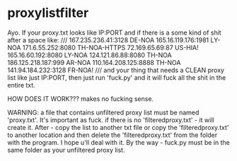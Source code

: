 # proxylistfilter
Ayo. If your proxy.txt looks like IP:PORT and if there is a some kind of shit after a space like:
/// 167.235.236.41:3128 DE-NOA 
165.16.119.176:1981 LY-NOA 
171.6.55.252:8080 TH-NOA-HTTPS 
72.169.65.69:87 US-HIA! 
165.16.60.192:8080 LY-NOA 
124.121.86.88:8080 TH-NOA 
186.125.218.187:999 AR-NOA 
110.164.208.125:8888 TH-NOA 
141.94.184.232:3128 FR-NOA! ///
and your thing that needs a CLEAN proxy list like just IP:PORT, then just run 'fuck.py' and it will fuck all the shit in the entire txt.

HOW DOES IT WORK???
makes no fucking sense.

WARNING: a file that contains unfiltered proxy list must be named 'proxy.txt'. It's important as fuck.
         if there is no 'filteredproxy.txt' - it will create it. After - copy the list to another txt file or copy the 'filteredproxy.txt' to another location and then            delete the 'filteredproxy.txt' from the folder with the program. I hope u'll deal with it. 
         By the way - fuck.py must be in the same folder as your unfiltered proxy list.
